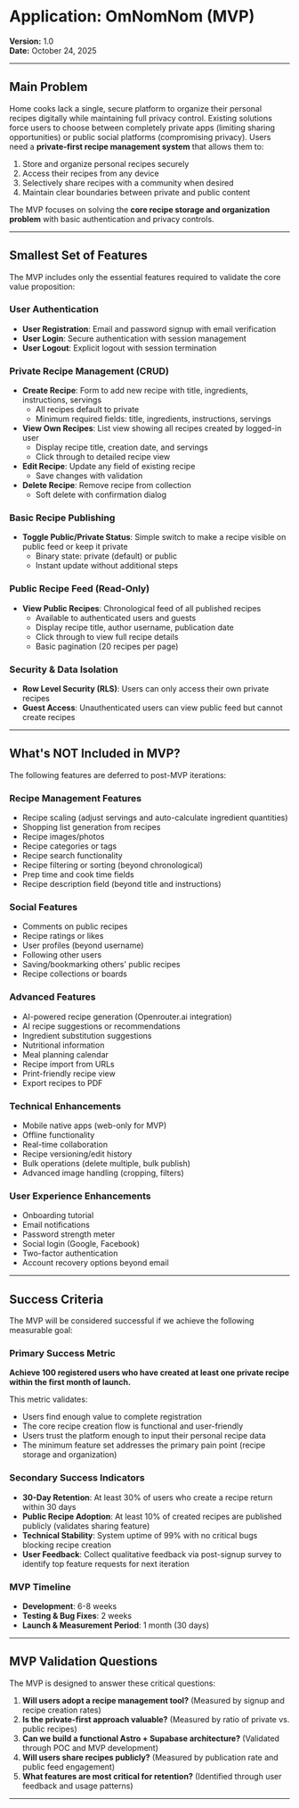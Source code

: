 # Application: OmNomNom (MVP)

**Version:** 1.0  
**Date:** October 24, 2025

---

## Main Problem

Home cooks lack a single, secure platform to organize their personal recipes digitally while maintaining full privacy control. Existing solutions force users to choose between completely private apps (limiting sharing opportunities) or public social platforms (compromising privacy). Users need a **private-first recipe management system** that allows them to:

1. Store and organize personal recipes securely
2. Access their recipes from any device
3. Selectively share recipes with a community when desired
4. Maintain clear boundaries between private and public content

The MVP focuses on solving the **core recipe storage and organization problem** with basic authentication and privacy controls.

---

## Smallest Set of Features

The MVP includes only the essential features required to validate the core value proposition:

### User Authentication

- **User Registration**: Email and password signup with email verification
- **User Login**: Secure authentication with session management
- **User Logout**: Explicit logout with session termination

### Private Recipe Management (CRUD)

- **Create Recipe**: Form to add new recipe with title, ingredients, instructions, servings
  - All recipes default to private
  - Minimum required fields: title, ingredients, instructions, servings
- **View Own Recipes**: List view showing all recipes created by logged-in user
  - Display recipe title, creation date, and servings
  - Click through to detailed recipe view
- **Edit Recipe**: Update any field of existing recipe
  - Save changes with validation
- **Delete Recipe**: Remove recipe from collection
  - Soft delete with confirmation dialog

### Basic Recipe Publishing

- **Toggle Public/Private Status**: Simple switch to make a recipe visible on public feed or keep it private
  - Binary state: private (default) or public
  - Instant update without additional steps

### Public Recipe Feed (Read-Only)

- **View Public Recipes**: Chronological feed of all published recipes
  - Available to authenticated users and guests
  - Display recipe title, author username, publication date
  - Click through to view full recipe details
  - Basic pagination (20 recipes per page)

### Security & Data Isolation

- **Row Level Security (RLS)**: Users can only access their own private recipes
- **Guest Access**: Unauthenticated users can view public feed but cannot create recipes

---

## What's NOT Included in MVP?

The following features are deferred to post-MVP iterations:

### Recipe Management Features

- Recipe scaling (adjust servings and auto-calculate ingredient quantities)
- Shopping list generation from recipes
- Recipe images/photos
- Recipe categories or tags
- Recipe search functionality
- Recipe filtering or sorting (beyond chronological)
- Prep time and cook time fields
- Recipe description field (beyond title and instructions)

### Social Features

- Comments on public recipes
- Recipe ratings or likes
- User profiles (beyond username)
- Following other users
- Saving/bookmarking others' public recipes
- Recipe collections or boards

### Advanced Features

- AI-powered recipe generation (Openrouter.ai integration)
- AI recipe suggestions or recommendations
- Ingredient substitution suggestions
- Nutritional information
- Meal planning calendar
- Recipe import from URLs
- Print-friendly recipe view
- Export recipes to PDF

### Technical Enhancements

- Mobile native apps (web-only for MVP)
- Offline functionality
- Real-time collaboration
- Recipe versioning/edit history
- Bulk operations (delete multiple, bulk publish)
- Advanced image handling (cropping, filters)

### User Experience Enhancements

- Onboarding tutorial
- Email notifications
- Password strength meter
- Social login (Google, Facebook)
- Two-factor authentication
- Account recovery options beyond email

---

## Success Criteria

The MVP will be considered successful if we achieve the following measurable goal:

### Primary Success Metric

**Achieve 100 registered users who have created at least one private recipe within the first month of launch.**

This metric validates:

- Users find enough value to complete registration
- The core recipe creation flow is functional and user-friendly
- Users trust the platform enough to input their personal recipe data
- The minimum feature set addresses the primary pain point (recipe storage and organization)

### Secondary Success Indicators

- **30-Day Retention**: At least 30% of users who create a recipe return within 30 days
- **Public Recipe Adoption**: At least 10% of created recipes are published publicly (validates sharing feature)
- **Technical Stability**: System uptime of 99% with no critical bugs blocking recipe creation
- **User Feedback**: Collect qualitative feedback via post-signup survey to identify top feature requests for next iteration

### MVP Timeline

- **Development**: 6-8 weeks
- **Testing & Bug Fixes**: 2 weeks
- **Launch & Measurement Period**: 1 month (30 days)

---

## MVP Validation Questions

The MVP is designed to answer these critical questions:

1. **Will users adopt a recipe management tool?** (Measured by signup and recipe creation rates)
2. **Is the private-first approach valuable?** (Measured by ratio of private vs. public recipes)
3. **Can we build a functional Astro + Supabase architecture?** (Validated through POC and MVP development)
4. **Will users share recipes publicly?** (Measured by publication rate and public feed engagement)
5. **What features are most critical for retention?** (Identified through user feedback and usage patterns)

---
